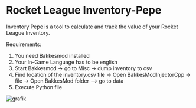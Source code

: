 # Rocket League Inventory-Pepe
Inventory Pepe is a tool to calculate and track the value of your Rocket League Inventory.

Requirements:
  1. You need Bakkesmod installed
  2. Your In-Game Language has to be  english
  3. Start Bakkesmod -> go to Misc -> dump inventory to csv
  4. Find location of the inventory.csv file -> Open BakkesModInjectorCpp -> file -> Open BakkesMod folder --> go to data
  5. Execute Python file

![grafik](https://user-images.githubusercontent.com/51849318/114839285-e4f83a00-9dd5-11eb-954e-e031dd4f1a00.png)
